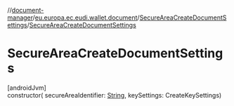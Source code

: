 //[document-manager](../../../index.md)/[eu.europa.ec.eudi.wallet.document](../index.md)/[SecureAreaCreateDocumentSettings](index.md)/[SecureAreaCreateDocumentSettings](-secure-area-create-document-settings.md)

# SecureAreaCreateDocumentSettings

[androidJvm]\
constructor(
secureAreaIdentifier: [String](https://kotlinlang.org/api/latest/jvm/stdlib/kotlin/-string/index.html),
keySettings: CreateKeySettings)
